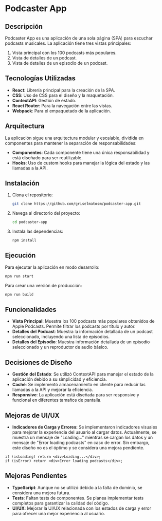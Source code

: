 # Podcaster App

## Descripción

Podcaster App es una aplicación de una sola página (SPA) para escuchar podcasts musicales. La aplicación tiene tres vistas principales:

1. Vista principal con los 100 podcasts más populares.
2. Vista de detalles de un podcast.
3. Vista de detalles de un episodio de un podcast.

## Tecnologías Utilizadas

- **React**: Librería principal para la creación de la SPA.
- **CSS**: Uso de CSS para el diseño y la maquetación.
- **ContextAPI**: Gestión de estado.
- **React Router**: Para la navegación entre las vistas.
- **Webpack**: Para el empaquetado de la aplicación.

## Arquitectura

La aplicación sigue una arquitectura modular y escalable, dividida en componentes para mantener la separación de responsabilidades:

- **Componentes**: Cada componente tiene una única responsabilidad y está diseñado para ser reutilizable.
- **Hooks**: Uso de custom hooks para manejar la lógica del estado y las llamadas a la API.

## Instalación

1. Clona el repositorio:
   ```bash
   git clone https://github.com/griselmatosm/podcaster-app.git

2. Navega al directorio del proyecto:
   ```bash
   cd podcaster-app

3. Instala las dependencias:
   ```bash
   npm install

## Ejecución

Para ejecutar la aplicación en modo desarrollo:
```bash
npm run start
```

Para crear una versión de producción:
```bash
npm run build
```

## Funcionalidades
- **Vista Principal**: Muestra los 100 podcasts más populares obtenidos de Apple Podcasts. Permite filtrar los podcasts por título y autor.
- **Detalles del Podcast**: Muestra la información detallada de un podcast seleccionado, incluyendo una lista de episodios.
- **Detalles del Episodio**: Muestra información detallada de un episodio seleccionado y un reproductor de audio básico.

## Decisiones de Diseño
- **Gestión del Estado**: Se utilizó ContextAPI para manejar el estado de la aplicación debido a su simplicidad y eficiencia.
- **Caché**: Se implementó almacenamiento en cliente para reducir las llamadas a la API y mejorar la eficiencia.
- **Responsive**: La aplicación está diseñada para ser responsive y funcional en diferentes tamaños de pantalla.

## Mejoras de UI/UX
- **Indicadores de Carga y Errores**:
Se implementaron indicadores visuales para mejorar la experiencia del usuario al cargar datos. Actualmente, se muestra un mensaje de "Loading..." mientras se cargan los datos y un mensaje de "Error loading podcasts" en caso de error. Sin embargo, este diseño no es el óptimo y se considera una mejora pendiente.

```
if (isLoading) return <div>Loading...</div>;
if (isError) return <div>Error loading podcasts</div>;
```

## Mejoras Pendientes
- **TypeScript**: Aunque no se utilizó debido a la falta de dominio, se considera una mejora futura.
- **Tests**: Faltan tests de componentes. Se planea implementar tests completos para garantizar la calidad del código.
- **UI/UX**: Mejorar la UI/UX relacionada con los estados de carga y error para ofrecer una mejor experiencia al usuario.







